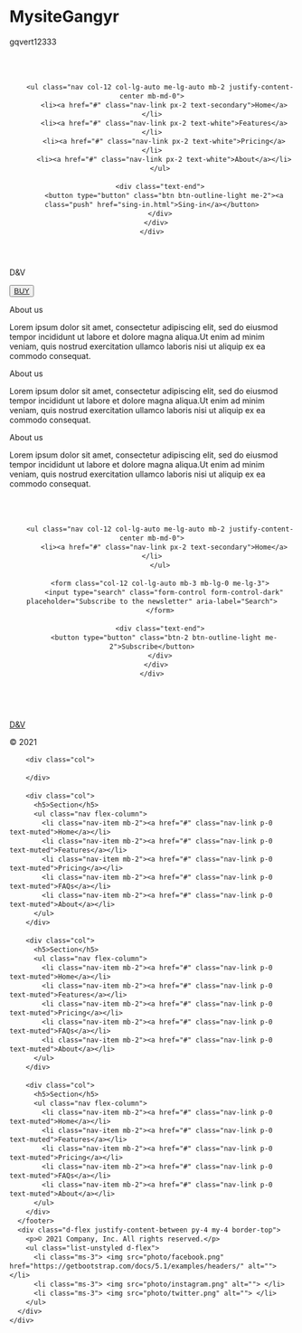 # MysiteGangyr
gqvert12333
<!DOCTYPE html>
<html lang="en" dir="ltr">

<head>
  <meta charset="utf-8">
  <title>Lab_gangyr_sayt</title>
  <link rel="stylesheet" href="css/main.css">
  <link href="https://cdn.jsdelivr.net/npm/bootstrap@5.1.3/dist/css/bootstrap.min.css" rel="stylesheet" integrity="sha384-1BmE4kWBq78iYhFldvKuhfTAU6auU8tT94WrHftjDbrCEXSU1oBoqyl2QvZ6jIW3" crossorigin="anonymous">
</head>

<body>
  <header class="p-3 bg-dark text-white">
    <div class="container">
      <div class="d-flex align-items-center justify-content-center">
        <svg class="bi me-2" width="40" height="32" role="img">D&V</svg>

        <ul class="nav col-12 col-lg-auto me-lg-auto mb-2 justify-content-center mb-md-0">
          <li><a href="#" class="nav-link px-2 text-secondary">Home</a></li>
          <li><a href="#" class="nav-link px-2 text-white">Features</a></li>
          <li><a href="#" class="nav-link px-2 text-white">Pricing</a></li>
          <li><a href="#" class="nav-link px-2 text-white">About</a></li>
        </ul>

        <div class="text-end">
          <button type="button" class="btn btn-outline-light me-2"><a class="push" href="sing-in.html">Sing-in</a></button>
        </div>
      </div>
    </div>
  </header>
    <div class="container">
        <p class="intro__text__1">D&V</p>
        <button type="button" class="btn btn-outline-dark"> <a class="push" href="content.html">BUY</a> </button>
      </div>
    </div>
  <div class="container">
    <div class="box">
      <div class="mini__box">
        <p class="mini__box__main">About us</p>
        <p class="mini__box__secondary">Lorem ipsum dolor sit amet, consectetur adipiscing elit, sed do eiusmod tempor incididunt ut labore et dolore magna aliqua.Ut enim ad minim veniam, quis nostrud exercitation ullamco laboris nisi ut aliquip ex
          ea commodo consequat. </p>
      </div>
      <div class="mini__box">
        <p class="mini__box__main">About us</p>
        <p class="mini__box__secondary">Lorem ipsum dolor sit amet, consectetur adipiscing elit, sed do eiusmod tempor incididunt ut labore et dolore magna aliqua.Ut enim ad minim veniam, quis nostrud exercitation ullamco laboris nisi ut aliquip ex
          ea commodo consequat. </p>
      </div>
      <div class="mini__box">
        <p class="mini__box__main">About us</p>
        <p class="mini__box__secondary">Lorem ipsum dolor sit amet, consectetur adipiscing elit, sed do eiusmod tempor incididunt ut labore et dolore magna aliqua.Ut enim ad minim veniam, quis nostrud exercitation ullamco laboris nisi ut aliquip ex
          ea commodo consequat. </p>
      </div>
    </div>
    <header class="m- p-3 bg-dark text-white">
    <div class="container">
      <div class="d-flex flex-wrap align-items-center justify-content-center justify-content-lg-start">
        <a href="/" class="d-flex align-items-center mb-2 mb-lg-0 text-white text-decoration-none">
          <svg class="bi me-2" width="40" height="32" role="img" aria-label="Bootstrap"><use xlink:href="#bootstrap"></use></svg>
        </a>

        <ul class="nav col-12 col-lg-auto me-lg-auto mb-2 justify-content-center mb-md-0">
          <li><a href="#" class="nav-link px-2 text-secondary">Home</a></li>
        </ul>

        <form class="col-12 col-lg-auto mb-3 mb-lg-0 me-lg-3">
          <input type="search" class="form-control form-control-dark" placeholder="Subscribe to the newsletter" aria-label="Search">
        </form>

        <div class="text-end">
          <button type="button" class="btn-2 btn-outline-light me-2">Subscribe</button>
        </div>
      </div>
    </div>
  </header>
    <div class="container">
      <footer class="row row-cols-5 py-5 my-5 border-top">
        <div class="col">
          <a href="" class="d-flex align-items-center mb-3 link-dark text-decoration-none">
            <a class="navbar-brand" href="#">D&V</a>
            <svg class="bi me-2" width="40" height="32">
              <use xlink:href="#bootstrap"></use>
            </svg>
          </a>
          <p class="text-muted">© 2021</p>
        </div>

        <div class="col">

        </div>

        <div class="col">
          <h5>Section</h5>
          <ul class="nav flex-column">
            <li class="nav-item mb-2"><a href="#" class="nav-link p-0 text-muted">Home</a></li>
            <li class="nav-item mb-2"><a href="#" class="nav-link p-0 text-muted">Features</a></li>
            <li class="nav-item mb-2"><a href="#" class="nav-link p-0 text-muted">Pricing</a></li>
            <li class="nav-item mb-2"><a href="#" class="nav-link p-0 text-muted">FAQs</a></li>
            <li class="nav-item mb-2"><a href="#" class="nav-link p-0 text-muted">About</a></li>
          </ul>
        </div>

        <div class="col">
          <h5>Section</h5>
          <ul class="nav flex-column">
            <li class="nav-item mb-2"><a href="#" class="nav-link p-0 text-muted">Home</a></li>
            <li class="nav-item mb-2"><a href="#" class="nav-link p-0 text-muted">Features</a></li>
            <li class="nav-item mb-2"><a href="#" class="nav-link p-0 text-muted">Pricing</a></li>
            <li class="nav-item mb-2"><a href="#" class="nav-link p-0 text-muted">FAQs</a></li>
            <li class="nav-item mb-2"><a href="#" class="nav-link p-0 text-muted">About</a></li>
          </ul>
        </div>

        <div class="col">
          <h5>Section</h5>
          <ul class="nav flex-column">
            <li class="nav-item mb-2"><a href="#" class="nav-link p-0 text-muted">Home</a></li>
            <li class="nav-item mb-2"><a href="#" class="nav-link p-0 text-muted">Features</a></li>
            <li class="nav-item mb-2"><a href="#" class="nav-link p-0 text-muted">Pricing</a></li>
            <li class="nav-item mb-2"><a href="#" class="nav-link p-0 text-muted">FAQs</a></li>
            <li class="nav-item mb-2"><a href="#" class="nav-link p-0 text-muted">About</a></li>
          </ul>
        </div>
      </footer>
      <div class="d-flex justify-content-between py-4 my-4 border-top">
        <p>© 2021 Company, Inc. All rights reserved.</p>
        <ul class="list-unstyled d-flex">
          <li class="ms-3"> <img src="photo/facebook.png" href="https://getbootstrap.com/docs/5.1/examples/headers/" alt=""> </li>
          <li class="ms-3"> <img src="photo/instagram.png" alt=""> </li>
          <li class="ms-3"> <img src="photo/twitter.png" alt=""> </li>
        </ul>
      </div>
    </div>

</body>

</html>
